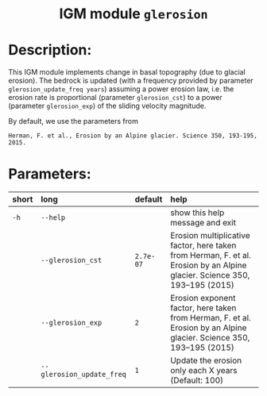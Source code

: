
### <h1 align="center" id="title">IGM module `glerosion` </h1>

# Description:

This IGM module implements change in basal topography (due to glacial erosion). The bedrock is updated (with a frequency provided by parameter `glerosion_update_freq years`) assuming a power erosion law, i.e. the erosion rate is proportional (parameter `glerosion_cst`) to a power (parameter `glerosion_exp`) of the sliding velocity magnitude. 

By default, we use the parameters from
 
 ```
 Herman, F. et al., Erosion by an Alpine glacier. Science 350, 193-195, 2015.
``` 
# Parameters: 


|short|long|default|help|
| :--- | :--- | :--- | :--- |
|`-h`|`--help`||show this help message and exit|
||`--glerosion_cst`|`2.7e-07`|Erosion multiplicative factor, here taken from Herman, F. et al.               Erosion by an Alpine glacier. Science 350, 193–195 (2015)|
||`--glerosion_exp`|`2`|Erosion exponent factor, here taken from Herman, F. et al.                Erosion by an Alpine glacier. Science 350, 193–195 (2015)|
||`--glerosion_update_freq`|`1`|Update the erosion only each X years (Default: 100)|
